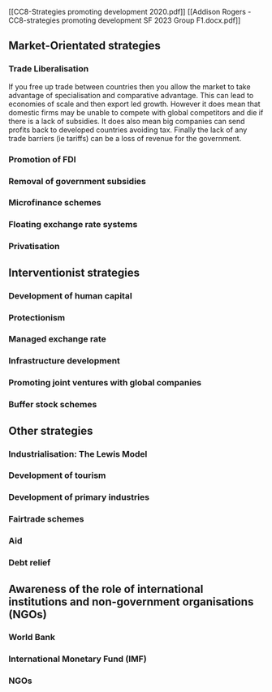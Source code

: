 [[CC8-Strategies promoting development 2020.pdf]]
[[Addison Rogers - CC8-strategies promoting development SF 2023 Group F1.docx.pdf]]

## Market-Orientated strategies

### Trade Liberalisation 
If you free up trade between countries then you allow the market to take advantage of specialisation and comparative advantage. This can lead to economies of scale and then export led growth. 
However it does mean that domestic firms may be unable to compete with global competitors and die if there is a lack of subsidies. It does also mean big companies can send profits back to developed countries avoiding tax. Finally the lack of any trade barriers (ie tariffs) can be a loss of revenue for the government.

### Promotion of FDI
### Removal of government subsidies
### Microfinance schemes
### Floating exchange rate systems
### Privatisation

## Interventionist strategies

### Development of human capital
### Protectionism 
### Managed exchange rate 
### Infrastructure development 
### Promoting joint ventures with global companies
### Buffer stock schemes

## Other strategies

### Industrialisation: The Lewis Model
### Development of tourism
### Development of primary industries
### Fairtrade schemes
### Aid
### Debt relief

## Awareness of the role of international institutions and non-government organisations (NGOs)

### World Bank
### International Monetary Fund (IMF)
### NGOs